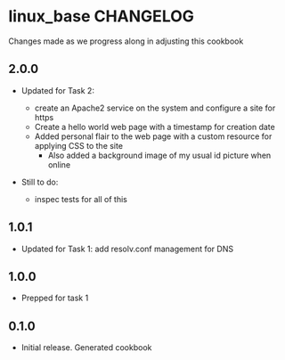 # linux_base CHANGELOG

Changes made as we progress along in adjusting this cookbook

## 2.0.0

- Updated for Task 2:
  - create an Apache2 service on the system and configure a site for https
  - Create a hello world web page with a timestamp for creation date
  - Added personal flair to the web page with a custom resource for applying CSS to the site
    - Also added a background image of my usual id picture when online

- Still to do:
  - inspec tests for all of this

## 1.0.1

- Updated for Task 1: add resolv.conf management for DNS

## 1.0.0

- Prepped for task 1

## 0.1.0

- Initial release. Generated cookbook
